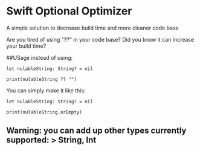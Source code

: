 # Swift Optional Optimizer
A simple solution to decrease build time and more cleaner code base

Are you tired of using "??" in your code base? 
Did you know it can increase your build time?

##USage
instead of using:
```
let nulableString: String? = nil

print(nulableString ?? "")
```

You can simply make it like this:

```
let nulableString: String? = nil

print(nulableString.orEmpty)
```

## Warning: you can add up other types currently supported: > String, Int
